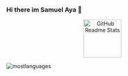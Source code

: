 ### Hi there im Samuel Aya 👋

<p align="center">
 <img width="100px" src="https://upload.wikimedia.org/wikipedia/commons/thumb/a/a7/React-icon.svg/2300px-React-icon.svg.png" align="center" alt="GitHub Readme Stats" />
</p>

![mostlanguages](https://github-readme-stats.vercel.app/api/top-langs/?username=shogunincognito)


<!--
**shogunIncognito/shogunincognito** is a ✨ _special_ ✨ repository because its `README.md` (this file) appears on your GitHub profile.

Here are some ideas to get you started:

- 🔭 I’m currently working on ...
- 🌱 I’m currently learning ...
- 👯 I’m looking to collaborate on ...
- 🤔 I’m looking for help with ...
- 💬 Ask me about ...
- 📫 How to reach me: ...
- 😄 Pronouns: ...
- ⚡ Fun fact: ...
-->
